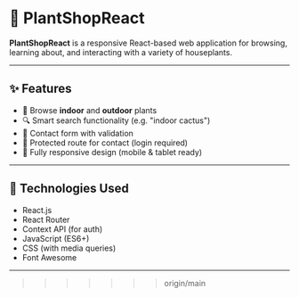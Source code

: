 # 🌿 PlantShopReact

**PlantShopReact** is a responsive React-based web application for browsing, learning about, and interacting with a variety of houseplants.

---

## ✨ Features

- 🌱 Browse **indoor** and **outdoor** plants
- 🔍 Smart search functionality (e.g. "indoor cactus")
- 📝 Contact form with validation
- 🔐 Protected route for contact (login required)
- 📱 Fully responsive design (mobile & tablet ready)

---

## 🔧 Technologies Used

- React.js
- React Router
- Context API (for auth)
- JavaScript (ES6+)
- CSS (with media queries)
- Font Awesome

---
> > > > > > > origin/main

